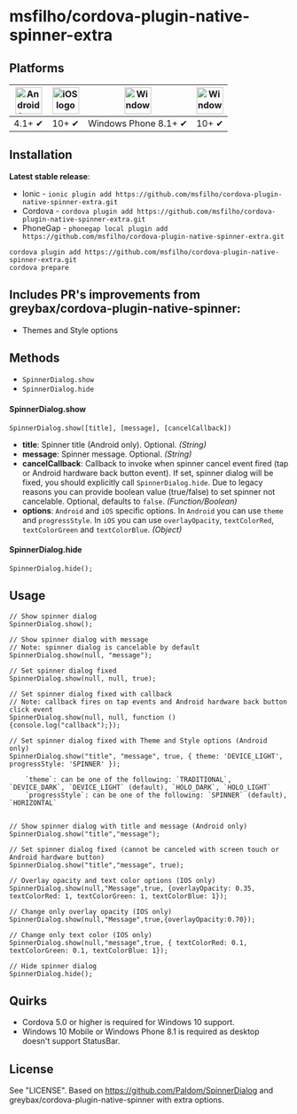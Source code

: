 # msfilho/cordova-plugin-native-spinner-extra

## Platforms
| <img src="https://upload.wikimedia.org/wikipedia/commons/thumb/d/d7/Android_robot.svg/511px-Android_robot.svg.png" width="48px" height="48px" alt="Android logo"> | <img src="https://upload.wikimedia.org/wikipedia/commons/thumb/f/fa/Apple_logo_black.svg/2000px-Apple_logo_black.svg.png" width="48px" height="48px" alt="iOS logo"> | <img src="https://upload.wikimedia.org/wikipedia/commons/thumb/5/5f/Windows_logo_-_2012.svg/2000px-Windows_logo_-_2012.svg.png" width="48px" height="48px" alt="Windows logo"> | <img src="https://upload.wikimedia.org/wikipedia/commons/thumb/5/5f/Windows_logo_-_2012.svg/2000px-Windows_logo_-_2012.svg.png" width="48px" height="48px" alt="Windows logo">
|:---:|:---:|:---:|:---:|
| 4.1+ ✔ | 10+ ✔ | Windows Phone 8.1+ ✔ | 10+ ✔ |

## Installation

**Latest stable release**: 

* Ionic - `ionic plugin add https://github.com/msfilho/cordova-plugin-native-spinner-extra.git`
* Cordova - `cordova plugin add https://github.com/msfilho/cordova-plugin-native-spinner-extra.git`
* PhoneGap - `phonegap local plugin add https://github.com/msfilho/cordova-plugin-native-spinner-extra.git`

```
cordova plugin add https://github.com/msfilho/cordova-plugin-native-spinner-extra.git
cordova prepare
```

## Includes PR's improvements from greybax/cordova-plugin-native-spinner:

* Themes and Style options

## Methods
- `SpinnerDialog.show`
- `SpinnerDialog.hide`

#### SpinnerDialog.show
    SpinnerDialog.show([title], [message], [cancelCallback])

- __title__: Spinner title (Android only). Optional. _(String)_
- __message__: Spinner message. Optional. _(String)_
- __cancelCallback__: Callback to invoke when spinner cancel event fired (tap or Android hardware back button event). If set, spinner dialog will be fixed, you should explicitly call `SpinnerDialog.hide`. Due to legacy reasons you can provide boolean value (true/false) to set spinner not cancelable. Optional, defaults to `false`. _(Function/Boolean)_
- __options__: `Android` and `iOS` specific options. In `Android` you can use `theme` and `progressStyle`. In `iOS` you can use `overlayOpacity`,  `textColorRed`, `textColorGreen` and `textColorBlue`. _(Object)_

#### SpinnerDialog.hide
    SpinnerDialog.hide();

## Usage

```
// Show spinner dialog
SpinnerDialog.show();

// Show spinner dialog with message
// Note: spinner dialog is cancelable by default
SpinnerDialog.show(null, "message");

// Set spinner dialog fixed
SpinnerDialog.show(null, null, true);

// Set spinner dialog fixed with callback
// Note: callback fires on tap events and Android hardware back button click event
SpinnerDialog.show(null, null, function () {console.log("callback");});

// Set spinner dialog fixed with Theme and Style options (Android only)
SpinnerDialog.show("title", "message", true, { theme: 'DEVICE_LIGHT', progressStyle: 'SPINNER' });

    `theme`: can be one of the following: `TRADITIONAL`, `DEVICE_DARK`, `DEVICE_LIGHT` (default), `HOLO_DARK`, `HOLO_LIGHT`
    `progressStyle`: can be one of the following: `SPINNER` (default), `HORIZONTAL`


// Show spinner dialog with title and message (Android only)
SpinnerDialog.show("title","message");

// Set spinner dialog fixed (cannot be canceled with screen touch or Android hardware button)
SpinnerDialog.show("title","message", true);

// Overlay opacity and text color options (IOS only)
SpinnerDialog.show(null,"Message",true, {overlayOpacity: 0.35,  textColorRed: 1, textColorGreen: 1, textColorBlue: 1}); 

// Change only overlay opacity (IOS only)
SpinnerDialog.show(null,"Message",true,{overlayOpacity:0.70});

// Change only text color (IOS only)
SpinnerDialog.show(null,"message",true, { textColorRed: 0.1, textColorGreen: 0.1, textColorBlue: 1});

// Hide spinner dialog
SpinnerDialog.hide();
```

## Quirks
* Cordova 5.0 or higher is required for Windows 10 support.
* Windows 10 Mobile or Windows Phone 8.1 is required as desktop doesn't support StatusBar.

## License
See "LICENSE".
Based on https://github.com/Paldom/SpinnerDialog and greybax/cordova-plugin-native-spinner with extra options.